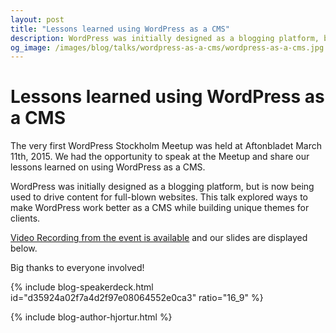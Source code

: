 ```yaml
---
layout: post
title: "Lessons learned using WordPress as a CMS"
description: WordPress was initially designed as a blogging platform, but is now being used to drive content for full-blown websites. This talk will explore ways to make WordPress work as an CMS and lessons learned while building unique themes for clients.
og_image: /images/blog/talks/wordpress-as-a-cms/wordpress-as-a-cms.jpg
---
```


# Lessons learned using WordPress as a CMS

The very first WordPress Stockholm Meetup was held at Aftonbladet March 11th, 2015. We had the opportunity to speak at the Meetup and share our lessons learned on using WordPress as a CMS.

WordPress was initially designed as a blogging platform, but is now being used to drive content for full-blown websites. This talk explored ways to make WordPress work better as a CMS while building unique themes for clients.

[Video Recording from the event is available](http://bloggar.aftonbladet.se/utvecklingsbloggen/2015/03/19/presentations-event-photos-and-social-stats-wordpress-stockholm-meetup/) and our slides are displayed below.

Big thanks to everyone involved!

{% include blog-speakerdeck.html id="d35924a02f7a4d2f97e08064552e0ca3" ratio="16_9" %}

{% include blog-author-hjortur.html %}
